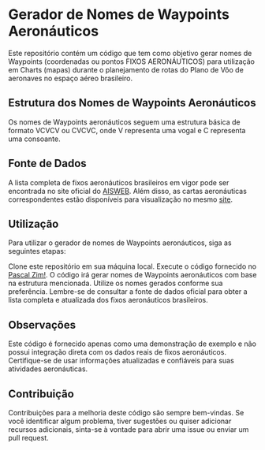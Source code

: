# Gerador de Nomes de Waypoints Aeronáuticos
Este repositório contém um código que tem como objetivo gerar nomes de Waypoints (coordenadas ou pontos FIXOS AERONÁUTICOS) para utilização em Charts (mapas) durante o planejamento de rotas do Plano de Vôo de aeronaves no espaço aéreo brasileiro.

## Estrutura dos Nomes de Waypoints Aeronáuticos
Os nomes de Waypoints aeronáuticos seguem uma estrutura básica de formato VCVCV ou CVCVC, onde V representa uma vogal e C representa uma consoante.

## Fonte de Dados
A lista completa de fixos aeronáuticos brasileiros em vigor pode ser encontrada no site oficial do [AISWEB](https://aisweb.decea.mil.br/?i=espaco-aereo&p=fixos  ). Além disso, as cartas aeronáuticas correspondentes estão disponíveis para visualização no mesmo [site](https://aisweb.decea.mil.br/?i=cartas&p=rotas).

## Utilização
Para utilizar o gerador de nomes de Waypoints aeronáuticos, siga as seguintes etapas:

Clone este repositório em sua máquina local.
Execute o código fornecido no [Pascal Zim!](http://pascalzimbr.blogspot.com/).
O código irá gerar nomes de Waypoints aeronáuticos com base na estrutura mencionada.
Utilize os nomes gerados conforme sua preferência.
Lembre-se de consultar a fonte de dados oficial para obter a lista completa e atualizada dos fixos aeronáuticos brasileiros.

## Observações
Este código é fornecido apenas como uma demonstração de exemplo e não possui integração direta com os dados reais de fixos aeronáuticos. Certifique-se de usar informações atualizadas e confiáveis para suas atividades aeronáuticas.

## Contribuição
Contribuições para a melhoria deste código são sempre bem-vindas. Se você identificar algum problema, tiver sugestões ou quiser adicionar recursos adicionais, sinta-se à vontade para abrir uma issue ou enviar um pull request.

